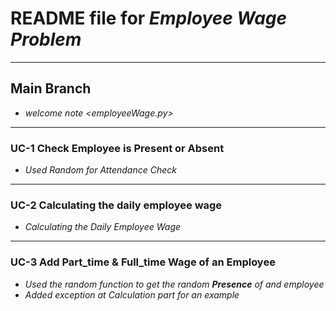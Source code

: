 # README file for *Employee Wage Problem*
----------
## Main Branch  
- *welcome note <employeeWage.py>*
----------
### **UC-1** Check Employee is Present or Absent
- *Used Random for Attendance Check*
----------
### **UC-2** Calculating the daily employee wage
- *Calculating the Daily Employee Wage*
----------
### **UC-3** Add Part_time & Full_time Wage of an Employee
- *Used the random function to get the random **Presence** of and employee*
- *Added exception at Calculation part for an example*
  